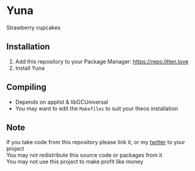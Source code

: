 # Yuna
Strawberry cupcakes

## Installation
1. Add this repository to your Package Manager: https://repo.litten.love
2. Install Yuna

## Compiling
  - Depends on applist & libGCUniversal
  - You may want to edit the `Makefiles` to suit your theos installation

## Note
If you take code from this repository please link it, or my [twitter](https://twitter.com/schneelittchen) to your project  
You may not redistribute this source code or packages from it  
You may not use this project to make profit like money
